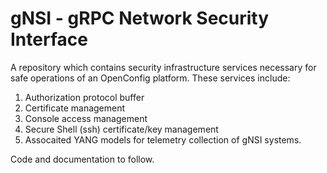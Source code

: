 # gNSI - gRPC Network Security Interface

A repository which contains security infrastructure services
necessary for safe operations of an OpenConfig platform. These
services include:

  1. Authorization protocol buffer
  2. Certificate management
  3. Console access management
  4. Secure Shell (ssh) certificate/key management
  5. Assocaited YANG models for telemetry collection of gNSI systems.

Code and documentation to follow.
